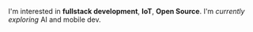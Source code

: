 I'm interested in **fullstack development**, **IoT**, **Open Source**. I'm *currently exploring* AI and mobile dev.
